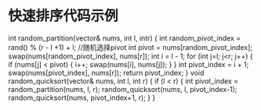 # 快速排序代码示例

int random_partition(vector<int>& nums, int l, intr) {
  int random_pivot_index = rand() % (r - l +1) + l;  //随机选择pivot
  int pivot = nums[random_pivot_index];
  swap(nums[random_pivot_index], nums[r]);
  int i = l - 1;
  for (int j=l; j<r; j++) {
    if (nums[j] < pivot) {
      i++;
      swap(nums[i], nums[j]);
    }
  }
  int pivot_index = i + 1;
  swap(nums[pivot_index], nums[r]);
  return pivot_index;
}
void random_quicksort(vector<int>& nums, int l, int r) {
  if (l < r) {
    int pivot_index = random_partition(nums, l, r);
    random_quicksort(nums, l, pivot_index-1);
    random_quicksort(nums, pivot_index+1, r);
  }
}
